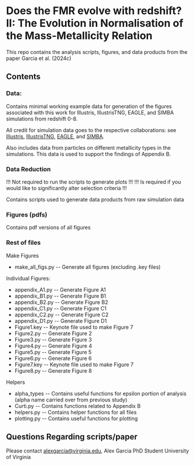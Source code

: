 # Does the FMR evolve with redshift? II: The Evolution in Normalisation of the Mass-Metallicity Relation

This repo contains the analysis scripts, figures, and data products from the paper Garcia et al. (2024c)

## Contents

### Data:

Contains minimal working example data for generation of the figures associated with this work for Illustris, IllustrisTNG, EAGLE, and SIMBA simulations from redshift 0-8.

All credit for simulation data goes to the respective collaborations: see [Illustris](https://www.illustris-project.org/), [IllustrisTNG](https://www.tng-project.org/), [EAGLE](https://icc.dur.ac.uk/Eagle/), and [SIMBA](http://simba.roe.ac.uk/).

Also includes data from particles on different metallicity types in the simulations. This data is used to support the findings of Appendix B.

### Data Reduction

!!! Not required to run the scripts to generate plots !!!
!!! Is required if you would like to significantly alter selection criteria !!!

Contains scripts used to generate data products from raw simulation data 

### Figures (pdfs)

Contains pdf versions of all figures 

### Rest of files

Make Figures

- make_all_figs.py -- Generate all figures (excluding .key files)

Individual Figures:

- appendix_A1.py -- Generate Figure A1
- appendix_B1.py -- Generate Figure B1
- appendix_B2.py -- Generate Figure B2
- appendix_C1.py -- Generate Figure C1
- appendix_C2.py -- Generate Figure C2
- appendix_D1.py -- Generate Figure D1
- Figure1.key -- Keynote file used to make Figure 7
- Figure2.py  -- Generate Figure 2
- Figure3.py  -- Generate Figure 3
- Figure4.py  -- Generate Figure 4
- Figure5.py  -- Generate Figure 5
- Figure6.py  -- Generate Figure 6
- Figure7.key -- Keynote file used to make Figure 7
- Figure8.py  -- Generate Figure 8

Helpers

- alpha_types -- Contains useful functions for epsilon portion of analysis (alpha name carried over from previous study)
- Curti.py    -- Contains functions related to Appendix B
- helpers.py  -- Contains helper functions for all files
- plotting.py -- Contains useful functions for plotting

## Questions Regarding scripts/paper

Please contact [alexgarcia@virginia.edu](mailto:alexgarcia@virginia.edu), Alex Garcia PhD Student University of Virginia
